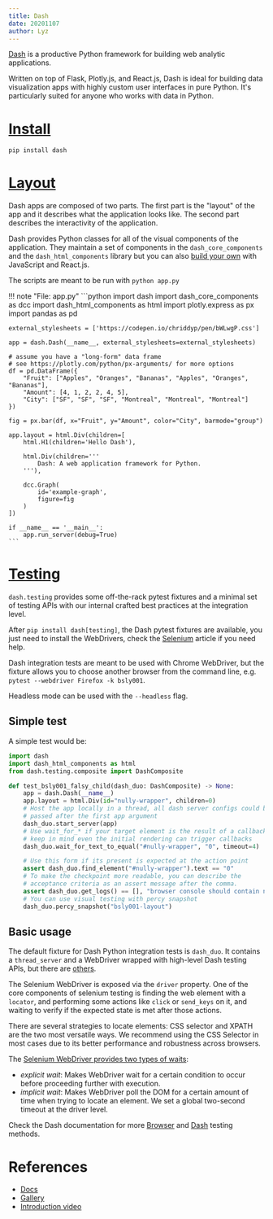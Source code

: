 ```yaml
---
title: Dash
date: 20201107
author: Lyz
---
```


[Dash](https://dash.plotly.com/) is a productive Python framework for building
web analytic applications.

Written on top of Flask, Plotly.js, and React.js, Dash is ideal for building
data visualization apps with highly custom user interfaces in pure Python. It's
particularly suited for anyone who works with data in Python.

# [Install](https://dash.plotly.com/installation)

```bash
pip install dash
```

# [Layout](https://dash.plotly.com/layout)

Dash apps are composed of two parts. The first part is the "layout" of the app
and it describes what the application looks like. The second part describes the
interactivity of the application.

Dash provides Python classes for all of the visual components of the
application. They maintain a set of components in the `dash_core_components` and
the `dash_html_components` library but you can also [build your
own](https://github.com/plotly/dash-component-boilerplate) with JavaScript and
React.js.

The scripts are meant to be run with `python app.py`

!!! note "File: app.py"
    ```python
    import dash
    import dash_core_components as dcc
    import dash_html_components as html
    import plotly.express as px
    import pandas as pd

    external_stylesheets = ['https://codepen.io/chriddyp/pen/bWLwgP.css']

    app = dash.Dash(__name__, external_stylesheets=external_stylesheets)

    # assume you have a "long-form" data frame
    # see https://plotly.com/python/px-arguments/ for more options
    df = pd.DataFrame({
        "Fruit": ["Apples", "Oranges", "Bananas", "Apples", "Oranges", "Bananas"],
        "Amount": [4, 1, 2, 2, 4, 5],
        "City": ["SF", "SF", "SF", "Montreal", "Montreal", "Montreal"]
    })

    fig = px.bar(df, x="Fruit", y="Amount", color="City", barmode="group")

    app.layout = html.Div(children=[
        html.H1(children='Hello Dash'),

        html.Div(children='''
            Dash: A web application framework for Python.
        '''),

        dcc.Graph(
            id='example-graph',
            figure=fig
        )
    ])

    if __name__ == '__main__':
        app.run_server(debug=True)
    ```

# [Testing](https://dash.plotly.com/testing)

`dash.testing` provides some off-the-rack pytest fixtures and a minimal set of
testing APIs with our internal crafted best practices at the integration level.

After `pip install dash[testing]`, the Dash pytest fixtures are available, you
just need to install the WebDrivers, check the [Selenium](selenium.md) article
if you need help.

Dash integration tests are meant to be used with Chrome WebDriver, but the
fixture allows you to choose another browser from the command line, e.g. `pytest
--webdriver Firefox -k bsly001`.

Headless mode can be used with the `--headless` flag.

## Simple test

A simple test would be:

```python
import dash
import dash_html_components as html
from dash.testing.composite import DashComposite

def test_bsly001_falsy_child(dash_duo: DashComposite) -> None:
    app = dash.Dash(__name__)
    app.layout = html.Div(id="nully-wrapper", children=0)
    # Host the app locally in a thread, all dash server configs could be
    # passed after the first app argument
    dash_duo.start_server(app)
    # Use wait_for_* if your target element is the result of a callback,
    # keep in mind even the initial rendering can trigger callbacks
    dash_duo.wait_for_text_to_equal("#nully-wrapper", "0", timeout=4)

    # Use this form if its present is expected at the action point
    assert dash_duo.find_element("#nully-wrapper").text == "0"
    # To make the checkpoint more readable, you can describe the
    # acceptance criteria as an assert message after the comma.
    assert dash_duo.get_logs() == [], "browser console should contain no error"
    # You can use visual testing with percy snapshot
    dash_duo.percy_snapshot("bsly001-layout")
```

## Basic usage

The default fixture for Dash Python integration tests is `dash_duo`. It contains
a `thread_server` and a WebDriver wrapped with high-level Dash testing APIs, but
there are [others](https://dash.plotly.com/testing#fixtures).

The Selenium WebDriver is exposed via the `driver` property. One of the core
components of selenium testing is finding the web element with a `locator`, and
performing some actions like `click` or `send_keys` on it, and waiting to verify if
the expected state is met after those actions.

There are several strategies to locate elements: CSS selector and XPATH are the
two most versatile ways. We recommend using the CSS Selector in most cases due
to its better performance and robustness across browsers.

The [Selenium WebDriver provides two types of waits](https://selenium-python.readthedocs.io/waits.html):

* *explicit wait*: Makes WebDriver wait for a certain condition to occur before
    proceeding further with execution.
* *implicit wait*: Makes WebDriver poll the DOM for a certain amount of time
    when trying to locate an element. We set a global two-second timeout at the
    driver level.

Check the Dash documentation for more
[Browser](https://dash.plotly.com/testing#browser-apis) and
[Dash](https://dash.plotly.com/testing#dash-apis) testing methods.

# References

* [Docs](https://dash.plotly.com/)
* [Gallery](https://dash-gallery.plotly.host/Portal)
* [Introduction video](https://www.youtube.com/watch?v=5BAthiN0htc)
